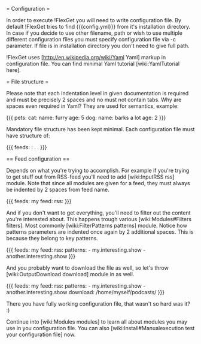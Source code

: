 = Configuration =

In order to execute !FlexGet you will need to write configuration file. By default !FlexGet tries to find {{{config.yml}}} from it's installation directory. In case if you decide to use other filename, path or wish to use multiple different configuration files you must specify configuration file via -c parameter. If file is in installation directory you don't need to give full path.

!FlexGet uses [http://en.wikipedia.org/wiki/Yaml Yaml] markup in configuration file. You can find minimal Yaml tutorial [wiki:YamlTutorial here].

= File structure =

Please note that each indentation level in given documentation is required and must be precisely 2 spaces and no must not contain tabs. Why are spaces even required in Yaml? They are used for semantics, example:

{{{
pets:
  cat:
    name: furry
    age: 5
  dog:
    name: barks a lot
    age: 2
}}}

Mandatory file structure has been kept minimal. Each configuration file must have structure of:

{{{
feeds:
  <feed name>:
    <feed configuration here>
    .
    .
}}}

== Feed configuration ==

Depends on what you're trying to accomplish. For example if you're trying to get stuff out from RSS-feed you'll need to add [wiki:InputRSS rss] module. Note that since all modules are given for a feed, they must always be indented by 2 spaces from feed name.

{{{
feeds:
  my feed:
    rss: <url for rss>
}}}

And if you don't want to get everything, you'll need to filter out the content you're interested about. This happens trough various [wiki:Modules#Filters filters]. Most commonly [wiki:FilterPatterns patterns] module. Notice how patterns parameters are indented once again by 2 additional spaces. This is because they belong to key patterns.

{{{
feeds:
  my feed:
    rss: <url of rss>
    patterns:
      - my.interesting.show
      - another.interesting.show
}}}

And you probably want to download the file as well, so let's throw [wiki:OutputDownload download] module in as well.

{{{
feeds:
  my feed:
    rss: <url of rss>
    patterns:
      - my.interesting.show
      - another.interesting.show
    download: /home/myself/podcasts/
}}}

There you have fully working configuration file, that wasn't so hard was it? :)

Continue into [wiki:Modules modules] to learn all about modules you may use in you configuration file. You can also [wiki:Install#Manualexecution test your configuration file] now.